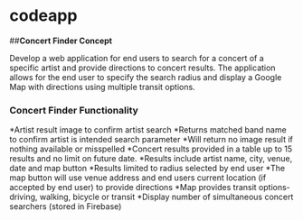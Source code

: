 # codeapp
##**Concert Finder Concept**

Develop a web application for end users to search for a concert of a specific artist and provide directions to concert results.  The application allows for the end user to specify the search radius and display a Google Map with directions using multiple transit options.

### Concert Finder Functionality
*Artist result image to confirm artist search
	*Returns matched band name to confirm artist is intended search parameter
	*Will return no image result if nothing available or misspelled
*Concert results provided in a table up to 15 results and no limit on future date. 
	*Results include artist name, city, venue, date and map button
	*Results limited to radius selected by end user
*The map button will use venue address and end users current location (if accepted by end user) to provide directions
*Map provides transit options- driving, walking, bicycle or transit
*Display number of simultaneous concert searchers (stored in Firebase)
